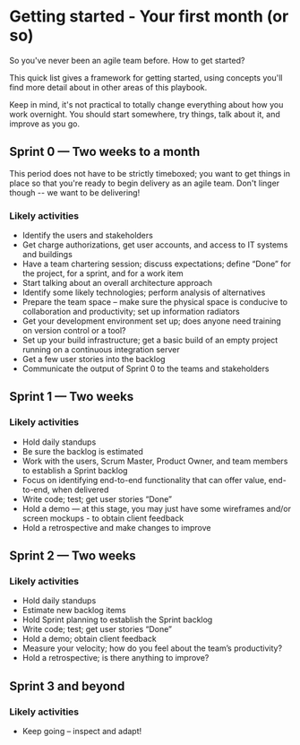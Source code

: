 # Getting started - Your first month (or so)
So you've never been an agile team before. How to get started?

This quick list gives a framework for getting started, using concepts you'll find more detail about in other areas of this playbook.

Keep in mind, it's not practical to totally change everything about how you work overnight. You should start somewhere, try things, 
talk about it, and improve as you go.

## Sprint 0 — Two weeks to a month

This period does not have to be strictly timeboxed; you want to get things in place so that you're ready to begin delivery as an agile team. 
Don't linger though -- we want to be delivering!

### Likely activities 
* Identify the users and stakeholders
* Get charge authorizations, get user accounts, and access to IT systems and buildings
* Have a team chartering session; discuss expectations; define “Done” for the project, for a sprint, and for a work item
* Start talking about an overall architecture approach
* Identify some likely technologies; perform analysis of alternatives
* Prepare the team space – make sure the physical space is conducive to collaboration and productivity; set up information radiators
* Get your development environment set up; does anyone need training on version control or a tool?
* Set up your build infrastructure; get a basic build of an empty project running on a continuous integration server
* Get a few user stories into the backlog
* Communicate the output of Sprint 0 to the teams and stakeholders

## Sprint 1 — Two weeks

### Likely activities 
* Hold daily standups
* Be sure the backlog is estimated
* Work with the users, Scrum Master, Product Owner, and team members to establish a Sprint backlog
* Focus on identifying end-to-end functionality that can offer value, end-to-end, when delivered
* Write code; test; get user stories “Done”
* Hold a demo — at this stage, you may just have some wireframes and/or screen mockups - to obtain client feedback
* Hold a retrospective and make changes to improve

## Sprint 2 — Two weeks

### Likely activities 
* Hold daily standups
* Estimate new backlog items
* Hold Sprint planning to establish the Sprint backlog
* Write code; test; get user stories “Done”
* Hold a demo; obtain client feedback
* Measure your velocity; how do you feel about the team’s productivity?
* Hold a retrospective; is there anything to improve?

## Sprint 3 and beyond

### Likely activities 
* Keep going – inspect and adapt!
